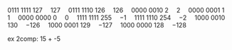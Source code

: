 0111 1111	127 	127 
0111 1110	126 	126 
0000 0010	2 	2 
0000 0001	1 	1 
0000 0000	0 	0 
1111 1111	255 	−1 
1111 1110	254 	−2 
1000 0010	130 	−126 
1000 0001	129 	−127 
1000 0000	128 	−128 



ex 2comp: 15 + -5
